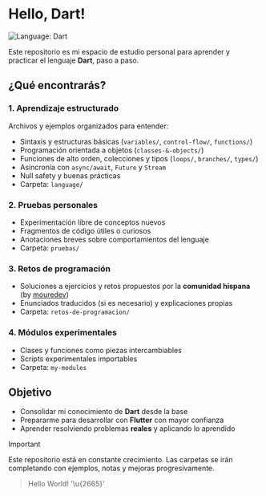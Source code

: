 # Hello, Dart! 

![Language: Dart](https://img.shields.io/badge/language-Dart-blue?logo=dart&logoColor=white)

Este repositorio es mi espacio de estudio personal para aprender y practicar el lenguaje **Dart**, paso a paso.

## ¿Qué encontrarás?

### 1. Aprendizaje estructurado

Archivos y ejemplos organizados para entender:
- Sintaxis y estructuras básicas (`variables/`, `control-flow/`, `functions/`)
- Programación orientada a objetos (`classes-&-objects/`)
- Funciones de alto orden, colecciones y tipos (`loops/`, `branches/`, `types/`)
- Asincronía con `async/await`, `Future` y `Stream`
- Null safety y buenas prácticas
- Carpeta: `language/`

### 2. Pruebas personales
- Experimentación libre de conceptos nuevos
- Fragmentos de código útiles o curiosos
- Anotaciones breves sobre comportamientos del lenguaje
- Carpeta: `pruebas/`

### 3. Retos de programación
- Soluciones a ejercicios y retos propuestos por la **comunidad hispana** (by [mouredev](https://retosdeprogramacion.com/roadmap/))
- Enunciados traducidos (si es necesario) y explicaciones propias
- Carpeta: `retos-de-programacion/`

### 4. Módulos experimentales
- Clases y funciones como piezas intercambiables
- Scripts experimentales importables
- Carpeta: `my-modules`

## Objetivo

- Consolidar mi conocimiento de **Dart** desde la base
- Prepararme para desarrollar con **Flutter** con mayor confianza
- Aprender resolviendo problemas **reales** y aplicando lo aprendido

> [!IMPORTANT]
> Este repositorio está en constante crecimiento. Las carpetas se irán completando con ejemplos, notas y mejoras progresivamente.

> Hello World! '\u{2665}'
